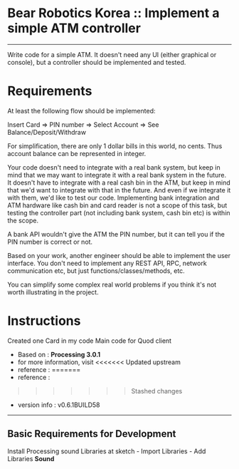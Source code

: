 # Bear Robotics Korea :: Implement a simple ATM controller
--------
Write code for a simple ATM. It doesn't need any UI (either graphical or console), but a controller should be implemented and tested.



# Requirements
At least the following flow should be implemented:

Insert Card => PIN number => Select Account => See Balance/Deposit/Withdraw



For simplification, there are only 1 dollar bills in this world, no cents. Thus account balance can be represented in integer.



Your code doesn't need to integrate with a real bank system, but keep in mind that we may want to integrate it with a real bank system in the future. It doesn't have to integrate with a real cash bin in the ATM, but keep in mind that we'd want to integrate with that in the future. And even if we integrate it with them, we'd like to test our code. Implementing bank integration and ATM hardware like cash bin and card reader is not a scope of this task, but testing the controller part (not including bank system, cash bin etc) is within the scope.



A bank API wouldn't give the ATM the PIN number, but it can tell you if the PIN number is correct or not.



Based on your work, another engineer should be able to implement the user interface. You don't need to implement any REST API, RPC, network communication etc, but just functions/classes/methods, etc.



You can simplify some complex real world problems if you think it's not worth illustrating in the project.

# Instructions
Created one Card in my code
Main code for Quod client
- Based on : **Processing 3.0.1** 
- for more information, visit 
<<<<<<< Updated upstream
- reference : 
=======
- reference : 
>>>>>>> Stashed changes
- version info : v0.6.1BUILD58

--------
## Basic Requirements for Development
Install Processing sound Libraries at sketch - Import Libraries - Add Libraries **Sound**
